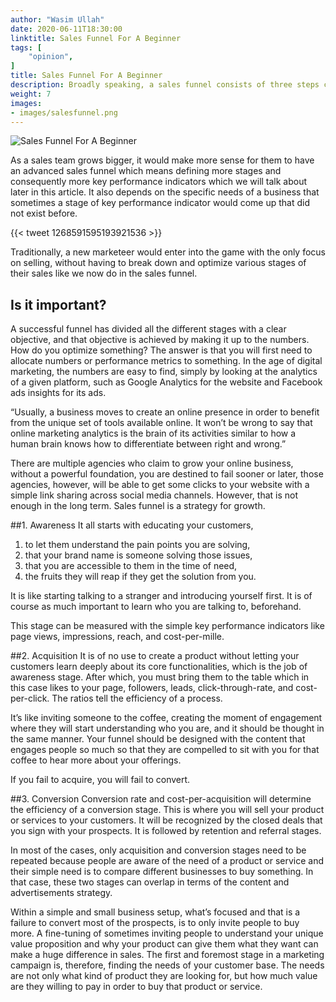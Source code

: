 ```yaml
---
author: "Wasim Ullah"
date: 2020-06-11T18:30:00
linktitle: Sales Funnel For A Beginner
tags: [
    "opinion",
]
title: Sales Funnel For A Beginner
description: Broadly speaking, a sales funnel consists of three steps called awareness, interest, and decision. It is also known misquoted as marketing funnel.
weight: 7
images:
- images/salesfunnel.png
---
```


![Sales Funnel For A Beginner](/images/salesfunnel.png)

As a sales team grows bigger, it would make more sense for them to have an advanced sales funnel which means defining more stages and consequently more key performance indicators which we will talk about later in this article. It also depends on the specific needs of a business that sometimes a stage of key performance indicator would come up that did not exist before.

{{< tweet 1268591595193921536 >}}

Traditionally, a new marketeer would enter into the game with the only focus on selling, without having to break down and optimize various stages of their sales like we now do in the sales funnel.

## Is it important?
A successful funnel has divided all the different stages with a clear objective, and that objective is achieved by making it up to the numbers. How do you optimize something? The answer is that you will first need to allocate numbers or performance metrics to something. In the age of digital marketing, the numbers are easy to find, simply by looking at the analytics of a given platform, such as Google Analytics for the website and Facebook ads insights for its ads.

“Usually, a business moves to create an online presence in order to benefit from the unique set of tools available online. It won’t be wrong to say that online marketing analytics is the brain of its activities similar to how a human brain knows how to differentiate between right and wrong.”

There are multiple agencies who claim to grow your online business, without a powerful foundation, you are destined to fail sooner or later, those agencies, however, will be able to get some clicks to your website with a simple link sharing across social media channels. However, that is not enough in the long term. Sales funnel is a strategy for growth.

##1. Awareness
It all starts with educating your customers,

<ol>
<li>to let them understand the pain points you are solving,</li>
<li>that your brand name is someone solving those issues,</li>
<li>that you are accessible to them in the time of need,</li>
<li>the fruits they will reap if they get the solution from you.</li>
</ol>
It is like starting talking to a stranger and introducing yourself first. It is of course as much important to learn who you are talking to, beforehand.

This stage can be measured with the simple key performance indicators like page views, impressions, reach, and cost-per-mille.

##2. Acquisition
It is of no use to create a product without letting your customers learn deeply about its core functionalities, which is the job of awareness stage. After which, you must bring them to the table which in this case likes to your page, followers, leads, click-through-rate, and cost-per-click. The ratios tell the efficiency of a process.

It’s like inviting someone to the coffee, creating the moment of engagement where they will start understanding who you are, and it should be thought in the same manner. Your funnel should be designed with the content that engages people so much so that they are compelled to sit with you for that coffee to hear more about your offerings.

If you fail to acquire, you will fail to convert.

##3. Conversion
Conversion rate and cost-per-acquisition will determine the efficiency of a conversion stage. This is where you will sell your product or services to your customers. It will be recognized by the closed deals that you sign with your prospects. It is followed by retention and referral stages.

In most of the cases, only acquisition and conversion stages need to be repeated because people are aware of the need of a product or service and their simple need is to compare different businesses to buy something. In that case, these two stages can overlap in terms of the content and advertisements strategy.

Within a simple and small business setup, what’s focused and that is a failure to convert most of the prospects, is to only invite people to buy more. A fine-tuning of sometimes inviting people to understand your unique value proposition and why your product can give them what they want can make a huge difference in sales. The first and foremost stage in a marketing campaign is, therefore, finding the needs of your customer base. The needs are not only what kind of product they are looking for, but how much value are they willing to pay in order to buy that product or service.

